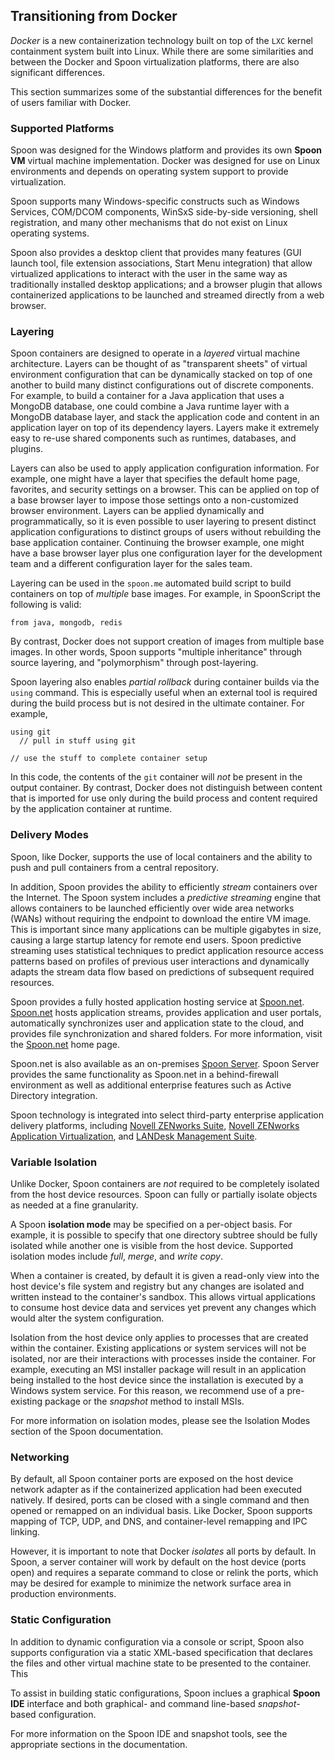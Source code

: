 ## Transitioning from Docker

*Docker* is a new containerization technology built on top of the `LXC` kernel containment system built into Linux. While there are some similarities
and between the Docker and Spoon virtualization platforms, there are also significant differences.

This section summarizes some of the substantial differences for the benefit of users familiar with Docker.

### Supported Platforms

Spoon was designed for the Windows platform and provides its own **Spoon VM** virtual machine implementation. Docker was designed for use on
Linux environments and depends on operating system support to provide virtualization.

Spoon supports many Windows-specific constructs such as Windows Services, COM/DCOM components, WinSxS side-by-side versioning, shell
registration, and many other mechanisms that do not exist on Linux operating systems.

Spoon also provides a desktop client that provides many features (GUI launch tool, file extension associations, Start Menu integration)
that allow virtualized applications to interact with the user in the same way as traditionally installed desktop applications; and
a browser plugin that allows containerized applications to be launched and streamed directly from a web browser.

### Layering

Spoon containers are designed to operate in a *layered* virtual machine architecture. Layers can be thought of as "transparent sheets"
of virtual environment configuration that can be dynamically stacked on top of one another to build many distinct configurations out of
discrete components. For example, to build a container for a Java application that uses a MongoDB database, one could combine a
Java runtime layer with a MongoDB database layer, and stack the application code and content in an application layer on top
of its dependency layers. Layers make it extremely easy to re-use shared components such as runtimes, databases, and plugins.

Layers can also be used to apply application configuration information. For example, one might have a layer that specifies the
default home page, favorites, and security settings on a browser. This can be applied on top of a base browser layer to impose those
settings onto a non-customized browser environment. Layers can be applied dynamically and programmatically, so it is even possible
to user layering to present distinct application configurations to distinct groups of users without rebuilding the base application
container. Continuing the browser example, one might have a base browser layer plus one configuration layer for the development team
and a different configuration layer for the sales team.

Layering can be used in the `spoon.me` automated build script to build containers on top of *multiple* base images. For example,
in SpoonScript the following is valid:

    from java, mongodb, redis

By contrast, Docker does not support creation of images from multiple base images. In other words, Spoon supports "multiple
inheritance" through source layering, and "polymorphism" through post-layering.

Spoon layering also enables *partial rollback* during container builds via the `using` command. This is especially useful
when an external tool is required during the build process but is not desired in the ultimate container. For example,

    using git
	  // pull in stuff using git
	
	// use the stuff to complete container setup

In this code, the contents of the `git` container will *not* be present in the output container. By contrast, Docker does
not distinguish between content that is imported for use only during the build process and content required by the
application container at runtime.

### Delivery Modes

Spoon, like Docker, supports the use of local containers and the ability to push and pull containers from a central
repository.

In addition, Spoon provides the ability to efficiently *stream* containers over the Internet. The Spoon system includes
a *predictive streaming* engine that allows containers to be launched efficiently over wide area networks (WANs) without
requiring the endpoint to download the entire VM image. This is important since many applications can be multiple gigabytes
in size, causing a large startup latency for remote end users. Spoon predictive streaming uses statistical techniques to predict
application resource access patterns based on profiles of previous user interactions and dynamically adapts the stream
data flow based on predictions of subsequent required resources.

Spoon provides a fully hosted application hosting service at [Spoon.net](http://spoon.net). [Spoon.net](http://spoon.net)
hosts application streams, provides application and user portals, automatically synchronizes user and application state to the
cloud, and provides file synchronization and shared folders. For more information, visit the [Spoon.net](http://spoon.net)
home page.

Spoon.net is also available as an on-premises [Spoon Server](http://spoon.net/server). Spoon Server provides the same
functionality as Spoon.net in a behind-firewall environment as well as additional enterprise features such as Active
Directory integration.

Spoon technology is integrated into select third-party enterprise application delivery platforms, including [Novell ZENworks
Suite](https://www.novell.com/products/zenworks/zenworks-suite/), [Novell ZENworks Application Virtualization](http://novell.com/zav),
and [LANDesk Management Suite](http://landesk.com).

### Variable Isolation

Unlike Docker, Spoon containers are *not* required to be completely isolated from the host device resources. Spoon can fully or
partially isolate objects as needed at a fine granularity.

A Spoon **isolation mode** may be specified on a per-object basis. For example, it is possible to specify that one directory
subtree should be fully isolated while another one is visible from the host device. Supported isolation modes include *full*,
*merge*, and *write copy*.

When a container is created, by default it is given a read-only view into the host device's file system and registry but any
changes are isolated and written instead to the container's sandbox. This allows virtual applications to consume host device
data and services yet prevent any changes which would alter the system configuration. 

Isolation from the host device only applies to processes that are created within the container. Existing applications or
system services will not be isolated, nor are their interactions with processes inside the container. For example, executing an
MSI installer package will result in an application being installed to the host device since the installation is
executed by a Windows system service. For this reason, we recommend use of a pre-existing package or the *snapshot* method
to install MSIs.

For more information on isolation modes, please see the Isolation Modes section of the Spoon documentation.

### Networking

By default, all Spoon container ports are exposed on the host device network adapter as if the containerized application had
been executed natively. If desired, ports can be closed with a single command and then opened
or remapped on an individual basis. Like Docker, Spoon supports mapping of TCP, UDP, and DNS, and container-level
remapping and IPC linking.

However, it is important to note that Docker *isolates* all ports by default. In Spoon, a server container will work
by default on the host device (ports open) and requires a separate command to close or relink the ports, which may be
desired for example to minimize the network surface area in production environments.

### Static Configuration

In addition to dynamic configuration via a console or script, Spoon also supports configuration via a static XML-based
specification that declares the files and other virtual machine state to be presented to the container. This 

To assist in building static configurations, Spoon inclues a graphical **Spoon IDE** interface and both graphical-
and command line-based *snapshot*-based configuration.

For more information on the Spoon IDE and snapshot tools, see the appropriate sections in the documentation.
